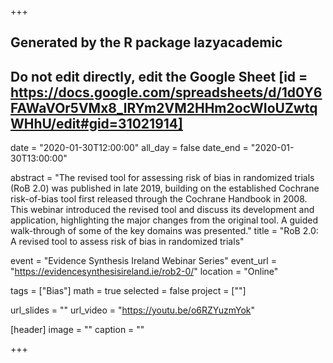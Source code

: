 +++
## Generated by the R package lazyacademic
## Do not edit directly, edit the Google Sheet [id = https://docs.google.com/spreadsheets/d/1d0Y6FAWaVOr5VMx8_lRYm2VM2HHm2ocWIoUZwtqWHhU/edit#gid=31021914]


date = "2020-01-30T12:00:00"
all_day = false
date_end = "2020-01-30T13:00:00"


abstract = "The revised tool for assessing risk of bias in randomized trials (RoB 2.0) was published in late 2019, building on the established Cochrane risk-of-bias tool first released through the Cochrane Handbook in 2008. This webinar introduced the revised tool and discuss its development and application, highlighting the major changes from the original tool. A guided walk-through of some of the key domains was presented."
title = "RoB 2.0: A revised tool to assess risk of bias in randomized trials"

event = "Evidence Synthesis Ireland Webinar Series"
event_url = "https://evidencesynthesisireland.ie/rob2-0/"
location = "Online"

tags = ["Bias"]
math = true
selected = false
project = [""]

url_slides = ""
url_video = "https://youtu.be/o6RZYuzmYok"


[header]
  image = ""
  caption = ""

+++
